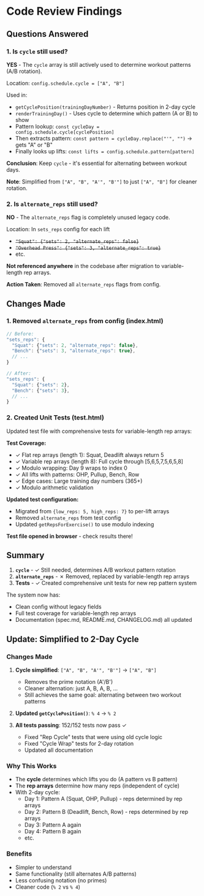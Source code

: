 # Code Review Findings

## Questions Answered

### 1. Is `cycle` still used?
**YES** - The `cycle` array is still actively used to determine workout patterns (A/B rotation).

Location: `config.schedule.cycle = ["A", "B"]`

Used in:
- `getCyclePosition(trainingDayNumber)` - Returns position in 2-day cycle
- `renderTrainingDay()` - Uses cycle to determine which pattern (A or B) to show
- Pattern lookup: `const cycleDay = config.schedule.cycle[cyclePosition]`
- Then extracts pattern: `const pattern = cycleDay.replace("'", "")` → gets "A" or "B"
- Finally looks up lifts: `const lifts = config.schedule.pattern[pattern]`

**Conclusion**: Keep `cycle` - it's essential for alternating between workout days.

**Note**: Simplified from `["A", "B", "A'", "B'"]` to just `["A", "B"]` for cleaner rotation.

### 2. Is `alternate_reps` still used?
**NO** - The `alternate_reps` flag is completely unused legacy code.

Location: In `sets_reps` config for each lift
- ~~`"Squat": {"sets": 2, "alternate_reps": false}`~~
- ~~`"Overhead Press": {"sets": 3, "alternate_reps": true}`~~
- etc.

**Not referenced anywhere** in the codebase after migration to variable-length rep arrays.

**Action Taken**: Removed all `alternate_reps` flags from config.

## Changes Made

### 1. Removed `alternate_reps` from config (index.html)
```javascript
// Before:
"sets_reps": {
  "Squat": {"sets": 2, "alternate_reps": false},
  "Bench": {"sets": 3, "alternate_reps": true},
  // ...
}

// After:
"sets_reps": {
  "Squat": {"sets": 2},
  "Bench": {"sets": 3},
  // ...
}
```

### 2. Created Unit Tests (test.html)

Updated test file with comprehensive tests for variable-length rep arrays:

**Test Coverage:**
- ✓ Flat rep arrays (length 1): Squat, Deadlift always return 5
- ✓ Variable rep arrays (length 8): Full cycle through [5,6,5,7,5,6,5,8]
- ✓ Modulo wrapping: Day 9 wraps to index 0
- ✓ All lifts with patterns: OHP, Pullup, Bench, Row
- ✓ Edge cases: Large training day numbers (365+)
- ✓ Modulo arithmetic validation

**Updated test configuration:**
- Migrated from `{low_reps: 5, high_reps: 7}` to per-lift arrays
- Removed `alternate_reps` from test config
- Updated `getRepsForExercise()` to use modulo indexing

**Test file opened in browser** - check results there!

## Summary

1. **`cycle`** - ✓ Still needed, determines A/B workout pattern rotation
2. **`alternate_reps`** - ✗ Removed, replaced by variable-length rep arrays
3. **Tests** - ✓ Created comprehensive unit tests for new rep pattern system

The system now has:
- Clean config without legacy fields
- Full test coverage for variable-length rep arrays
- Documentation (spec.md, README.md, CHANGELOG.md) all updated

## Update: Simplified to 2-Day Cycle

### Changes Made
1. **Cycle simplified**: `["A", "B", "A'", "B'"]` → `["A", "B"]`
   - Removes the prime notation (A'/B')
   - Cleaner alternation: just A, B, A, B, ...
   - Still achieves the same goal: alternating between two workout patterns

2. **Updated `getCyclePosition()`**: `% 4` → `% 2`

3. **All tests passing**: 152/152 tests now pass ✓
   - Fixed "Rep Cycle" tests that were using old cycle logic
   - Fixed "Cycle Wrap" tests for 2-day rotation
   - Updated all documentation

### Why This Works
- The **cycle** determines which lifts you do (A pattern vs B pattern)
- The **rep arrays** determine how many reps (independent of cycle)
- With 2-day cycle:
  - Day 1: Pattern A (Squat, OHP, Pullup) - reps determined by rep arrays
  - Day 2: Pattern B (Deadlift, Bench, Row) - reps determined by rep arrays
  - Day 3: Pattern A again
  - Day 4: Pattern B again
  - etc.

### Benefits
- Simpler to understand
- Same functionality (still alternates A/B patterns)
- Less confusing notation (no primes)
- Cleaner code (`% 2` vs `% 4`)
